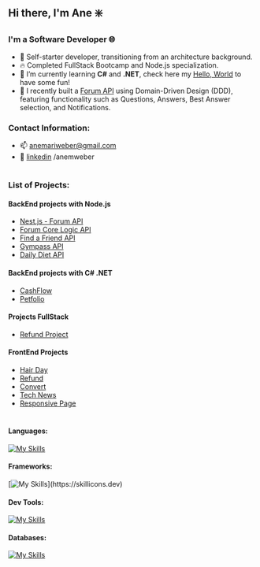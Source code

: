 ## Hi there, I'm Ane ❇️

### I'm a Software Developer 🌐

- 🔭 Self-starter developer, transitioning from an architecture background.
- 🔥 Completed FullStack Bootcamp and Node.js specialization.
- 🌱 I’m currently learning **C#** and **.NET**, check here my [Hello, World](https://github.com/AneWeber/HelloWorld-CSharp/blob/master/README.md) to have some fun!
- 📎 I recently built a [Forum API](https://github.com/AneWeber/Forum-API-DDD) using Domain-Driven Design (DDD), featuring functionality such as Questions, Answers, Best Answer selection, and Notifications.

### Contact Information:
- 📫 anemariweber@gmail.com
- 🔎 [linkedin](https://www.linkedin.com/in/anemweber/) /anemweber

#
### List of Projects:
#### BackEnd projects with Node.js
- [Nest.js - Forum API](https://github.com/AneWeber/NestJS-CleanCode)
- [Forum Core Logic API](https://github.com/AneWeber/Forum-API-DDD)
- [Find a Friend API](https://github.com/AneWeber/FindAFriend-API-Solid)
- [Gympass API](https://github.com/AneWeber/GymPass-API-Solid)
- [Daily Diet API](https://github.com/AneWeber/Daily-Diet-API)

#### BackEnd projects with C# .NET
- [CashFlow](https://github.com/AneWeber/CashFlow-API-CSharp)
- [Petfolio](https://github.com/AneWeber/Petfolio-API-CSharp)


#### Projects FullStack
- [Refund Project](https://github.com/AneWeber/Refund2.0-FullStack)

#### FrontEnd Projects
- [Hair Day](https://github.com/AneWeber/JS03-Hair_Day_Project)
- [Refund](https://github.com/AneWeber/JS02-Refund_Project)
- [Convert](https://github.com/AneWeber/JS01-Convert_Project)
- [Tech News](https://github.com/AneWeber/CSS-Grid_Portal-Noticias)
- [Responsive Page](https://github.com/AneWeber/HTML-CSS_ResponsiveLayout)

#
#### Languages:
[![My Skills](https://skillicons.dev/icons?i=html,css,js,ts,nodejs,cs,dotnet)](https://skillicons.dev)
#### Frameworks:
[![My Skills](https://skillicons.dev/icons?i=express,nestjs,react,tailwind,vite,webpack,)](https://skillicons.dev)
#### Dev Tools:
[![My Skills](https://skillicons.dev/icons?i=cloudflare,docker,git,github,postman,jest,vitest,prisma)](https://skillicons.dev)
#### Databases:
[![My Skills](https://skillicons.dev/icons?i=postgres,sqlite)](https://skillicons.dev)

